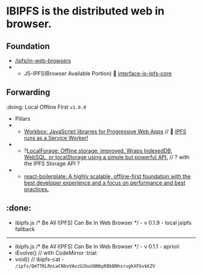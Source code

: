 # IBIPFS is the distributed web in browser.

## Foundation

- [/ipfs/in-web-browsers](https://github.com/ipfs/in-web-browsers)
- * JS-IPFS(Browser Available Portion) :eyes: [interface-js-ipfs-core](https://github.com/ipfs/interface-js-ipfs-core)

## Forwarding
:doing: Local Offline First `v1.0.0`
- Pillars
- * [Workbox: JavaScript libraries for Progressive Web Apps](https://github.com/GoogleChrome/workbox) // :eyes: [IPFS runs as a Service Worker!](https://github.com/ipfs/in-web-browsers/issues/55)
- * ?[LocalForage: Offline storage, improved. Wraps IndexedDB, WebSQL, or localStorage using a simple but powerful API.](https://github.com/localForage/localForage) // ? with the IPFS Storage API ?
- * [react-boilerplate: A highly scalable, offline-first foundation with the best developer experience and a focus on performance and best practices.](https://github.com/react-boilerplate/react-boilerplate)

:done:
---
- ibipfs.js /* Be All I(PFS) Can Be In Web Browser */ - v 0.1.9 - local jsipfs fallback
---
- ibipfs.js /* Be All I(PFS) Can Be In Web Browser */ - v 0.1.1 - apriori
- iEvolve() // with CodeMirror :trial:
- void() // ibipfs-cat - `/ipfs/QmTTKLRnLwCNbvVAxzU2buU8NbpRBbBNhsrugkXFGvkKZV`